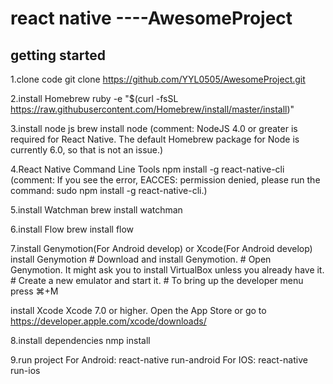 # react native ----AwesomeProject

getting started
------------------------------------------------
1.clone code
    git clone https://github.com/YYL0505/AwesomeProject.git

2.install Homebrew
    ruby -e "$(curl -fsSL https://raw.githubusercontent.com/Homebrew/install/master/install)"

3.install node js
    brew install node
    (comment: NodeJS 4.0 or greater is required for React Native. The default Homebrew package for Node is currently 6.0, so that is not an issue.)

4.React Native Command Line Tools
    npm install -g react-native-cli
    (comment: If you see the error, EACCES: permission denied, please run the command: sudo npm install -g react-native-cli.)

5.install Watchman
    brew install watchman

6.install Flow
    brew install flow

7.install Genymotion(For Android develop) or Xcode(For Android develop)
install Genymotion
    # Download and install Genymotion.
    # Open Genymotion. It might ask you to install VirtualBox unless you already have it.
    # Create a new emulator and start it.
    # To bring up the developer menu press ⌘+M

install Xcode
    Xcode 7.0 or higher. Open the App Store or go to https://developer.apple.com/xcode/downloads/


8.install dependencies
    nmp install

9.run project
    For Android: react-native run-android
    For IOS: react-native run-ios